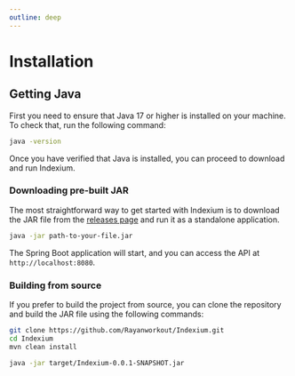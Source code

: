 ```yaml
---
outline: deep
---
```


# Installation

## Getting Java


First you need to ensure that Java 17 or higher is installed on your machine. To check that, run the following command:

```bash
java -version
```

Once you have verified that Java is installed, you can proceed to download and run Indexium.

### Downloading pre-built JAR

The most straightforward way to get started with Indexium is to download the JAR file from the [releases page]() and run it as a standalone application.


```bash
java -jar path-to-your-file.jar
```

The Spring Boot application will start, and you can access the API at `http://localhost:8080`.

### Building from source


If you prefer to build the project from source, you can clone the repository and build the JAR file using the following commands:

```bash
git clone https://github.com/Rayanworkout/Indexium.git
cd Indexium
mvn clean install

java -jar target/Indexium-0.0.1-SNAPSHOT.jar
```